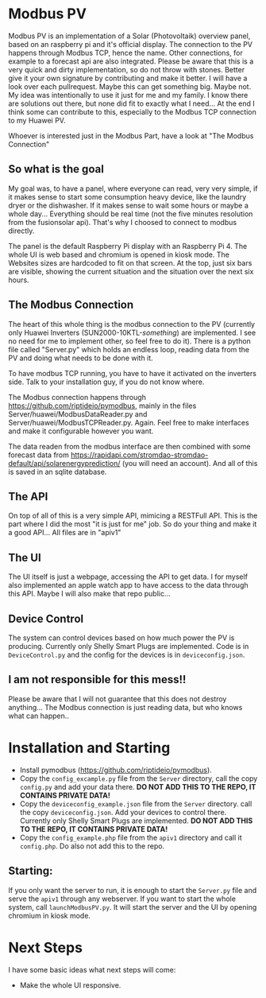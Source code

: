 # Modbus PV

Modbus PV is an implementation of a Solar (Photovoltaik) overview panel, based on an raspberry pi and it's official display.
The connection to the PV happens through Modbus TCP, hence the name. 
Other connections, for example to a forecast api are also integrated. Please be aware that this is a very quick and dirty implementation, so 
do not throw with stones. Better give it your own signature by contributing and make it better. I will have a look over each pullrequest. Maybe this can get something big. Maybe not. My idea was intentionally to use it just for me and my family. I know there are solutions out there, but none did fit to exactly what I need... At the end I think some can contribute to this, especially to the Modbus TCP connection to my Huawei PV.

Whoever is interested just in the Modbus Part, have a look at "The Modbus Connection"

## So what is the goal

My goal was, to have a panel, where everyone can read, very very simple, if it makes sense to start some consumption heavy device, like the laundry dryer or the dishwasher. If it makes sense to wait some hours or maybe a whole day... Everything should be real time (not the five minutes resolution from the fusionsolar api). That's why I choosed to connect to modbus directly. 

The panel is the default Raspberry Pi display with an Raspberry Pi 4. The whole UI is web based and chromium is opened in kiosk mode. The Websites sizes are hardcoded to fit on that screen. 
At the top, just six bars are visible, showing the current situation and the situation over the next six hours. 

## The Modbus Connection

The heart of this whole thing is the modbus connection to the PV (currently only Huawei Inverters (SUN2000-10KTL-*something*) are implemented. I see no need for me to implement other, so feel free to do it). There is a python file called "Server.py" which holds an endless loop, reading data from the PV and doing what needs to be done with it. 

To have modbus TCP running, you have to have it activated on the inverters side. Talk to your installation guy, if you do not know where.

The Modbus connection happens through https://github.com/riptideio/pymodbus, mainly in the files Server/huawei/ModbusDataReader.py and Server/huawei/ModbusTCPReader.py. Again. Feel free to make interfaces and make it configurable however you want.

The data readen from the modbus interface are then combined with some forecast data from https://rapidapi.com/stromdao-stromdao-default/api/solarenergyprediction/ (you will need an account). And all of this is saved in an sqlite database.

## The API

On top of all of this is a very simple API, mimicing a RESTFull API. This is the part where I did the most "it is just for me" job. So do your thing and make it a good API... All files are in "apiv1"

## The UI
The UI itself is just a webpage, accessing the API to get data. I for myself also implemented an apple watch app to have access to the data through this API. Maybe I will also make that repo public... 

## Device Control
The system can control devices based on how much power the PV is producing. Currently only Shelly Smart Plugs are implemented. Code is in `DeviceControl.py` and the config for the devices is in `deviceconfig.json`.

## I am not responsible for this mess!!
Please be aware that I will not guarantee that this does not destroy anything... The Modbus connection is just reading data, but who knows what can happen.. 

# Installation and Starting

 - Install pymodbus (https://github.com/riptideio/pymodbus).
 - Copy the `config_excample.py` file from the `Server` directory, call the copy `config.py` and add your data there. **DO NOT ADD THIS TO THE REPO, IT CONTAINS PRIVATE DATA!**
 - Copy the `deviceconfig_example.json` file from the `Server` directory. call the copy `deviceconfig.json`. Add your devices to control there. Currently only Shelly Smart Plugs are implemented. **DO NOT ADD THIS TO THE REPO, IT CONTAINS PRIVATE DATA!**
 - Copy the `config_example.php` file from the `apiv1` directory and call it `config.php`. Do also not add this to the repo.

 ## Starting:
 If you only want the server to run, it is enough to start the `Server.py` file and serve the `apiv1` through any webserver.
 If you want to start the whole system, call `launchModbusPV.py`. It will start the server and the UI by opening chromium in kiosk mode. 

 # Next Steps

 I have some basic ideas what next steps will come:

 - Make the whole UI responsive.
